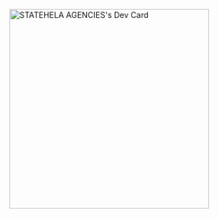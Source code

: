 <a href="https://app.daily.dev/statehela1"><img src="https://api.daily.dev/devcards/v2/LNd2zBGopryf3EpPpi6gW.png?type=default&r=qxa" width="356" alt="STATEHELA AGENCIES's Dev Card"/></a>
